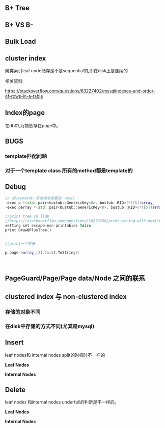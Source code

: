 ## B+ Tree



## B+ VS B-



## Bulk Load



## cluster index

聚类索引leaf node储存是不是sequential的,即在disk上是连续的



相关资料:

https://stackoverflow.com/questions/63227402/mysqlindexes-and-order-of-rows-in-a-table



## Index的page

在db中,万物皆存在page中。



## BUGS

### template匹配问题

### 对于一个template class 所有的method都是template的



## Debug 

```c++
// 用vscode时，所有命令前要加 -exec
-exec p *(std::pair<bustub::GenericKey<8>, bustub::RID>(*)[5])array_
-exec parray *(std::pair<bustub::GenericKey<8>, bustub::RID>(*)[5])array_
  
//print tree in lldb 
//https://stackoverflow.com/questions/34278238/print-string-with-newlines-with-lldb
setting set escape-non-printables false
print DrawBPlusTree()
  

//print一个变量
  
p page->array_[2].first.ToString()
 
  
```

## PageGuard/Page/Page data/Node 之间的联系



## clustered index 与 non-clustered index

### 存储的对象不同

### 在disk中存储的方式不同(尤其是mysql)

## Insert

leaf nodes和 internal nodes split的时机时不一样的

**Leaf Nodes**

**Internal Nodes**







## Delete



leaf nodes 和internal nodes underfull的判断是不一样的。

**Leaf Nodes**

**Internal Nodes**











